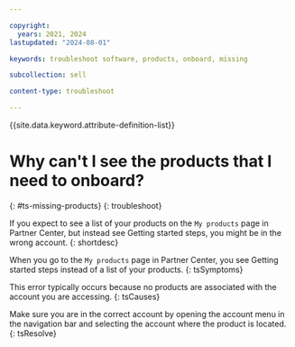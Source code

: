 ```yaml
---

copyright:
  years: 2021, 2024
lastupdated: "2024-08-01"

keywords: troubleshoot software, products, onboard, missing

subcollection: sell

content-type: troubleshoot

---
```


{{site.data.keyword.attribute-definition-list}}

# Why can't I see the products that I need to onboard?
{: #ts-missing-products}
{: troubleshoot}

If you expect to see a list of your products on the `My products` page in Partner Center, but instead see Getting started steps, you might be in the wrong account.
{: shortdesc}

When you go to the `My products` page in Partner Center, you see Getting started steps instead of a list of your products.
{: tsSymptoms}

This error typically occurs because no products are associated with the account you are accessing.
{: tsCauses}

Make sure you are in the correct account by opening the account menu in the navigation bar and selecting the account where the product is located.
{: tsResolve}
